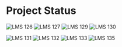 # Project Status

![LMS 126][lms_126]
![LMS 127][lms_127]
![LMS 129][lms_129]
![LMS 130][lms_130]

![LMS 131][lms_131]
![LMS 132][lms_132]
![LMS 133][lms_133]
![LMS 135][lms_135]

<!-- Change REPO_NAME for the name of your repository -->
[lms_126]: https://byob.yarr.is/linero-tech/python-hw-Thinsuu/module_126
[lms_127]: https://byob.yarr.is/linero-tech/python-hw-Thinsuu/module_127
[lms_129]: https://byob.yarr.is/linero-tech/python-hw-Thinsuu/module_129
[lms_130]: https://byob.yarr.is/linero-tech/python-hw-Thinsuu/module_130
[lms_131]: https://byob.yarr.is/linero-tech/python-hw-Thinsuu/module_131
[lms_132]: https://byob.yarr.is/linero-tech/python-hw-Thinsuu/module_132
[lms_133]: https://byob.yarr.is/linero-tech/python-hw-Thinsuu/module_133
[lms_135]: https://byob.yarr.is/linero-tech/python-hw-Thinsuu/module_135